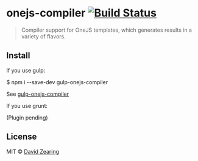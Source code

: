 # onejs-compiler [![Build Status](https://travis-ci.org/dzearing/onejs-compiler.png?branch=master)](https://travis-ci.org/dzearing/onejs-compiler)

> Compiler support for OneJS templates, which generates results in a variety of flavors.

## Install

If you use gulp:

$ npm i --save-dev gulp-onejs-compiler

See [gulp-onejs-compiler](http://github.com/dzearing/gulp-onejs-compiler)

If you use grunt:

(Plugin pending)

## License

MIT © [David Zearing](http://github.com/dzearing)
